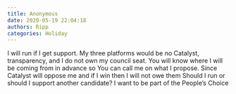 ```yaml
---
title: Anonymous
date: 2020-05-19 22:04:18
authors: Ripp
categories: Holiday
---
```


 I will run if I get support.  My three platforms would be no Catalyst, transparency, and I do not  own my council seat.   You will know where I will be coming from in advance so You can call me on what I propose.   Since Catalyst will oppose me and if I win then I will not owe them 
Should I run or should I support another candidate?   I want to be part of the People’s Choice